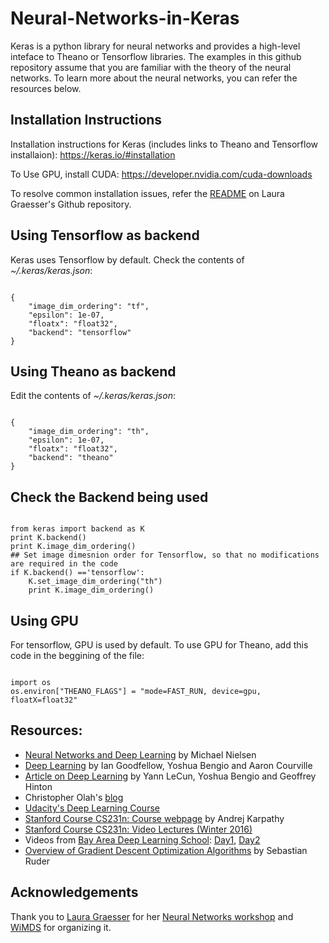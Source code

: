 # Neural-Networks-in-Keras
Keras is a python library for neural networks and provides a high-level inteface to Theano or Tensorflow libraries. The examples in this github repository assume that you are familiar with the theory of the neural networks. To learn more about the neural networks, you can refer the resources below.

## Installation Instructions
Installation instructions for Keras (includes links to Theano and Tensorflow installaion):
https://keras.io/#installation

To Use GPU, install CUDA: https://developer.nvidia.com/cuda-downloads

To resolve common installation issues, refer the [README](https://github.com/lgraesser/Neural-Networks-Workshop-Materials-WiMLDS) on Laura Graesser's Github repository.


## Using Tensorflow as backend
Keras uses Tensorflow by default. 
Check the contents of *~/.keras/keras.json*:
<pre><code>
{
    "image_dim_ordering": "tf",
    "epsilon": 1e-07,
    "floatx": "float32",
    "backend": "tensorflow"
}
</pre></code>


## Using Theano as backend
Edit the contents of *~/.keras/keras.json*:
<pre><code>
{
    "image_dim_ordering": "th", 
    "epsilon": 1e-07, 
    "floatx": "float32", 
    "backend": "theano"
}
</pre></code>

## Check the Backend being used
<pre><code>
from keras import backend as K
print K.backend()
print K.image_dim_ordering()
## Set image dimesnion order for Tensorflow, so that no modifications are required in the code
if K.backend() =='tensorflow':
    K.set_image_dim_ordering("th")
    print K.image_dim_ordering()
</pre></code>

## Using GPU
For tensorflow, GPU is used by default.
To use GPU for Theano, add this code in the beggining of the file:
<pre><code>
import os
os.environ["THEANO_FLAGS"] = "mode=FAST_RUN, device=gpu, floatX=float32"
</pre></code>

## Resources:
* [Neural Networks and Deep Learning](http://neuralnetworksanddeeplearning.com/) by Michael Nielsen
* [Deep Learning](http://www.deeplearningbook.org/) by Ian Goodfellow, Yoshua Bengio and Aaron Courville
* [Article on Deep Learning](https://www.cs.nyu.edu/mishra/COURSES/15.Summer/lecun2015.pdf) by Yann LeCun, Yoshua Bengio and Geoffrey Hinton
* Christopher Olah's [blog](http://colah.github.io/)
* [Udacity's Deep Learning Course](https://www.udacity.com/course/deep-learning--ud730)
* [Stanford Course CS231n: Course webpage](https://cs231n.github.io/) by Andrej Karpathy 
* [Stanford Course CS231n: Video Lectures (Winter 2016)](https://www.youtube.com/playlist?list=PLkt2uSq6rBVctENoVBg1TpCC7OQi31AlC)
* Videos from [Bay Area Deep Learning School](http://www.bayareadlschool.org/): [Day1](https://www.youtube.com/watch?v=eyovmAtoUx0), [Day2](https://www.youtube.com/watch?v=9dXiAecyJrY)
* [Overview of Gradient Descent Optimization Algorithms](http://sebastianruder.com/optimizing-gradient-descent/) by Sebastian Ruder

## Acknowledgements
Thank you to [Laura Graesser](https://learningmachinelearning.org/) for her [Neural Networks workshop](https://github.com/lgraesser/Neural-Networks-Workshop-Materials-WiMLDS) and [WiMDS](https://www.meetup.com/NYC-Women-in-Machine-Learning-Data-Science/events/235881587/) for organizing it.
